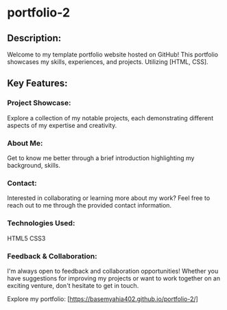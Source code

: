 # portfolio-2

## Description:

Welcome to my template portfolio website hosted on GitHub! This portfolio showcases my skills, experiences, and projects. 
Utilizing [HTML, CSS].

## Key Features:

### Project Showcase: 
Explore a collection of my notable projects, each demonstrating different aspects of my expertise and creativity.
### About Me: 
Get to know me better through a brief introduction highlighting my background, skills.
### Contact: 
Interested in collaborating or learning more about my work? Feel free to reach out to me through the provided contact information.
### Technologies Used:

HTML5
CSS3

### Feedback & Collaboration:
I'm always open to feedback and collaboration opportunities! Whether you have suggestions for improving my projects or want to work together on an exciting venture, don't hesitate to get in touch.

Explore my portfolio: [https://basemyahia402.github.io/portfolio-2/]

